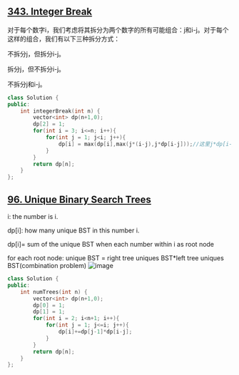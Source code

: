 ## [343. Integer Break](https://leetcode.cn/problems/integer-break/)
对于每个数字i，我们考虑将其拆分为两个数字的所有可能组合：j和i-j。对于每个这样的组合，我们有以下三种拆分方式：

不拆分j，但拆分i-j。

拆分j，但不拆分i-j。

不拆分j和i-j。

```CPP
class Solution {
public:
    int integerBreak(int n) {
        vector<int> dp(n+1,0);
        dp[2] = 1;
        for(int i = 3; i<=n; i++){
            for(int j = 1; j<i; j++){
                dp[i] = max(dp[i],max(j*(i-j),j*dp[i-j]));//这里j*dp[i-j] 不拆分j但拆分i-j,这里在遍历所有拆分所以不需要dp[j]*(i-j);
            }
        }
        return dp[n];
    }
};
```

## [96. Unique Binary Search Trees](https://leetcode.cn/problems/unique-binary-search-trees/description/)
i: the number is i.

dp[i]: how many unique BST in this number i.

dp[i]= sum of the unique BST when each number within i as root node

for each root node: unique BST = right tree uniques BST*left tree uniques BST(combination problem)
![image](https://github.com/YunfanLing/YunfanLing.github.io/assets/102476857/ab341e96-1029-4566-afd2-217b1f1cba68)

```CPP
class Solution {
public:
    int numTrees(int n) {
        vector<int> dp(n+1,0);
        dp[0] = 1;
        dp[1] = 1;
        for(int i = 2; i<n+1; i++){
            for(int j = 1; j<=i; j++){
                dp[i]+=dp[j-1]*dp[i-j];
            }
        }
        return dp[n];
    }
};
```

